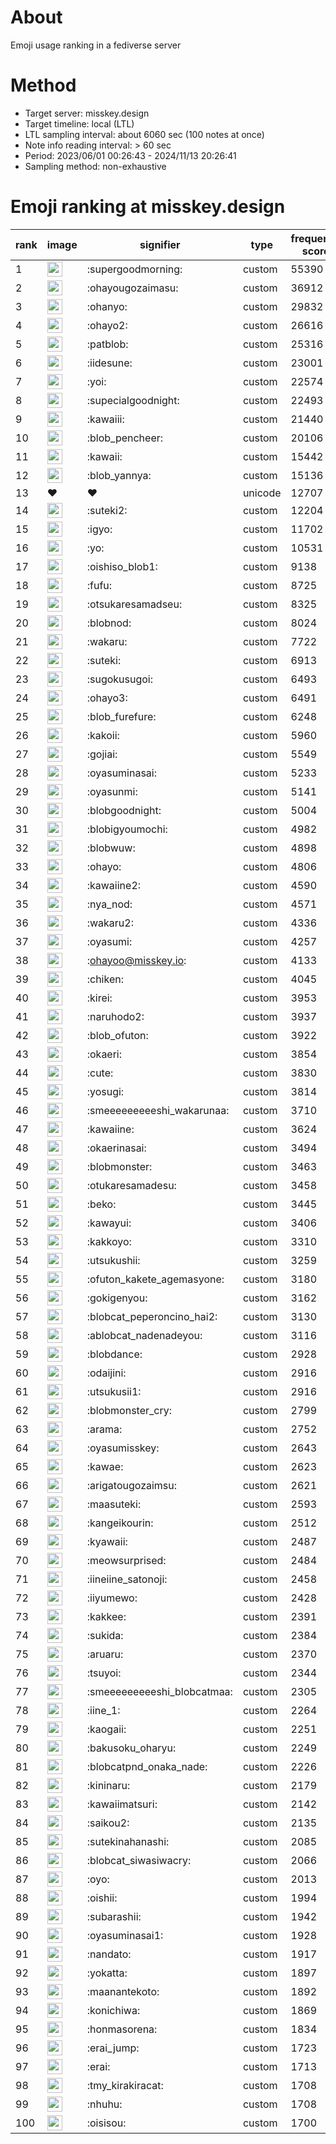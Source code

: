 # About
Emoji usage ranking in a fediverse server

# Method
- Target server: misskey.design
- Target timeline: local (LTL)
- LTL sampling interval: about 6060 sec (100 notes at once)
- Note info reading interval: > 60 sec
- Period: 2023/06/01 00:26:43 - 2024/11/13 20:26:41 
- Sampling method: non-exhaustive

# Emoji ranking at misskey.design

|rank|image|signifier|type|frequency score|
|----|----|----|----|----|
|1|<img height="24" src="https://misskey.design/emoji/supergoodmorning.webp">|:supergoodmorning:|custom|55390|
|2|<img height="24" src="https://misskey.design/emoji/ohayougozaimasu.webp">|:ohayougozaimasu:|custom|36912|
|3|<img height="24" src="https://misskey.design/emoji/ohanyo.webp">|:ohanyo:|custom|29832|
|4|<img height="24" src="https://misskey.design/emoji/ohayo2.webp">|:ohayo2:|custom|26616|
|5|<img height="24" src="https://misskey.design/emoji/patblob.webp">|:patblob:|custom|25316|
|6|<img height="24" src="https://misskey.design/emoji/iidesune.webp">|:iidesune:|custom|23001|
|7|<img height="24" src="https://misskey.design/emoji/yoi.webp">|:yoi:|custom|22574|
|8|<img height="24" src="https://misskey.design/emoji/supecialgoodnight.webp">|:supecialgoodnight:|custom|22493|
|9|<img height="24" src="https://misskey.design/emoji/kawaiii.webp">|:kawaiii:|custom|21440|
|10|<img height="24" src="https://misskey.design/emoji/blob_pencheer.webp">|:blob_pencheer:|custom|20106|
|11|<img height="24" src="https://misskey.design/emoji/kawaii.webp">|:kawaii:|custom|15442|
|12|<img height="24" src="https://misskey.design/emoji/blob_yannya.webp">|:blob_yannya:|custom|15136|
|13|❤|❤|unicode|12707|
|14|<img height="24" src="https://misskey.design/emoji/suteki2.webp">|:suteki2:|custom|12204|
|15|<img height="24" src="https://misskey.design/emoji/igyo.webp">|:igyo:|custom|11702|
|16|<img height="24" src="https://misskey.design/emoji/yo.webp">|:yo:|custom|10531|
|17|<img height="24" src="https://misskey.design/emoji/oishiso_blob1.webp">|:oishiso_blob1:|custom|9138|
|18|<img height="24" src="https://misskey.design/emoji/fufu.webp">|:fufu:|custom|8725|
|19|<img height="24" src="https://misskey.design/emoji/otsukaresamadseu.webp">|:otsukaresamadseu:|custom|8325|
|20|<img height="24" src="https://misskey.design/emoji/blobnod.webp">|:blobnod:|custom|8024|
|21|<img height="24" src="https://misskey.design/emoji/wakaru.webp">|:wakaru:|custom|7722|
|22|<img height="24" src="https://misskey.design/emoji/suteki.webp">|:suteki:|custom|6913|
|23|<img height="24" src="https://misskey.design/emoji/sugokusugoi.webp">|:sugokusugoi:|custom|6493|
|24|<img height="24" src="https://misskey.design/emoji/ohayo3.webp">|:ohayo3:|custom|6491|
|25|<img height="24" src="https://misskey.design/emoji/blob_furefure.webp">|:blob_furefure:|custom|6248|
|26|<img height="24" src="https://misskey.design/emoji/kakoii.webp">|:kakoii:|custom|5960|
|27|<img height="24" src="https://misskey.design/emoji/gojiai.webp">|:gojiai:|custom|5549|
|28|<img height="24" src="https://misskey.design/emoji/oyasuminasai.webp">|:oyasuminasai:|custom|5233|
|29|<img height="24" src="https://misskey.design/emoji/oyasunmi.webp">|:oyasunmi:|custom|5141|
|30|<img height="24" src="https://misskey.design/emoji/blobgoodnight.webp">|:blobgoodnight:|custom|5004|
|31|<img height="24" src="https://misskey.design/emoji/blobigyoumochi.webp">|:blobigyoumochi:|custom|4982|
|32|<img height="24" src="https://misskey.design/emoji/blobwuw.webp">|:blobwuw:|custom|4898|
|33|<img height="24" src="https://misskey.design/emoji/ohayo.webp">|:ohayo:|custom|4806|
|34|<img height="24" src="https://misskey.design/emoji/kawaiine2.webp">|:kawaiine2:|custom|4590|
|35|<img height="24" src="https://misskey.design/emoji/nya_nod.webp">|:nya_nod:|custom|4571|
|36|<img height="24" src="https://misskey.design/emoji/wakaru2.webp">|:wakaru2:|custom|4336|
|37|<img height="24" src="https://misskey.design/emoji/oyasumi.webp">|:oyasumi:|custom|4257|
|38|<img height="24" src="https://misskey.design/emoji/ohayoo.webp">|:ohayoo@misskey.io:|custom|4133|
|39|<img height="24" src="https://misskey.design/emoji/chiken.webp">|:chiken:|custom|4045|
|40|<img height="24" src="https://misskey.design/emoji/kirei.webp">|:kirei:|custom|3953|
|41|<img height="24" src="https://misskey.design/emoji/naruhodo2.webp">|:naruhodo2:|custom|3937|
|42|<img height="24" src="https://misskey.design/emoji/blob_ofuton.webp">|:blob_ofuton:|custom|3922|
|43|<img height="24" src="https://misskey.design/emoji/okaeri.webp">|:okaeri:|custom|3854|
|44|<img height="24" src="https://misskey.design/emoji/cute.webp">|:cute:|custom|3830|
|45|<img height="24" src="https://misskey.design/emoji/yosugi.webp">|:yosugi:|custom|3814|
|46|<img height="24" src="https://misskey.design/emoji/smeeeeeeeeeshi_wakarunaa.webp">|:smeeeeeeeeeshi_wakarunaa:|custom|3710|
|47|<img height="24" src="https://misskey.design/emoji/kawaiine.webp">|:kawaiine:|custom|3624|
|48|<img height="24" src="https://misskey.design/emoji/okaerinasai.webp">|:okaerinasai:|custom|3494|
|49|<img height="24" src="https://misskey.design/emoji/blobmonster.webp">|:blobmonster:|custom|3463|
|50|<img height="24" src="https://misskey.design/emoji/otukaresamadesu.webp">|:otukaresamadesu:|custom|3458|
|51|<img height="24" src="https://misskey.design/emoji/beko.webp">|:beko:|custom|3445|
|52|<img height="24" src="https://misskey.design/emoji/kawayui.webp">|:kawayui:|custom|3406|
|53|<img height="24" src="https://misskey.design/emoji/kakkoyo.webp">|:kakkoyo:|custom|3310|
|54|<img height="24" src="https://misskey.design/emoji/utsukushii.webp">|:utsukushii:|custom|3259|
|55|<img height="24" src="https://misskey.design/emoji/ofuton_kakete_agemasyone.webp">|:ofuton_kakete_agemasyone:|custom|3180|
|56|<img height="24" src="https://misskey.design/emoji/gokigenyou.webp">|:gokigenyou:|custom|3162|
|57|<img height="24" src="https://misskey.design/emoji/blobcat_peperoncino_hai2.webp">|:blobcat_peperoncino_hai2:|custom|3130|
|58|<img height="24" src="https://misskey.design/emoji/ablobcat_nadenadeyou.webp">|:ablobcat_nadenadeyou:|custom|3116|
|59|<img height="24" src="https://misskey.design/emoji/blobdance.webp">|:blobdance:|custom|2928|
|60|<img height="24" src="https://misskey.design/emoji/odaijini.webp">|:odaijini:|custom|2916|
|61|<img height="24" src="https://misskey.design/emoji/utsukusii1.webp">|:utsukusii1:|custom|2916|
|62|<img height="24" src="https://misskey.design/emoji/blobmonster_cry.webp">|:blobmonster_cry:|custom|2799|
|63|<img height="24" src="https://misskey.design/emoji/arama.webp">|:arama:|custom|2752|
|64|<img height="24" src="https://misskey.design/emoji/oyasumisskey.webp">|:oyasumisskey:|custom|2643|
|65|<img height="24" src="https://misskey.design/emoji/kawae.webp">|:kawae:|custom|2623|
|66|<img height="24" src="https://misskey.design/emoji/arigatougozaimsu.webp">|:arigatougozaimsu:|custom|2621|
|67|<img height="24" src="https://misskey.design/emoji/maasuteki.webp">|:maasuteki:|custom|2593|
|68|<img height="24" src="https://misskey.design/emoji/kangeikourin.webp">|:kangeikourin:|custom|2512|
|69|<img height="24" src="https://misskey.design/emoji/kyawaii.webp">|:kyawaii:|custom|2487|
|70|<img height="24" src="https://misskey.design/emoji/meowsurprised.webp">|:meowsurprised:|custom|2484|
|71|<img height="24" src="https://misskey.design/emoji/iineiine_satonoji.webp">|:iineiine_satonoji:|custom|2458|
|72|<img height="24" src="https://misskey.design/emoji/iiyumewo.webp">|:iiyumewo:|custom|2428|
|73|<img height="24" src="https://misskey.design/emoji/kakkee.webp">|:kakkee:|custom|2391|
|74|<img height="24" src="https://misskey.design/emoji/sukida.webp">|:sukida:|custom|2384|
|75|<img height="24" src="https://misskey.design/emoji/aruaru.webp">|:aruaru:|custom|2370|
|76|<img height="24" src="https://misskey.design/emoji/tsuyoi.webp">|:tsuyoi:|custom|2344|
|77|<img height="24" src="https://misskey.design/emoji/smeeeeeeeeeshi_blobcatmaa.webp">|:smeeeeeeeeeshi_blobcatmaa:|custom|2305|
|78|<img height="24" src="https://misskey.design/emoji/iine_1.webp">|:iine_1:|custom|2264|
|79|<img height="24" src="https://misskey.design/emoji/kaogaii.webp">|:kaogaii:|custom|2251|
|80|<img height="24" src="https://misskey.design/emoji/bakusoku_oharyu.webp">|:bakusoku_oharyu:|custom|2249|
|81|<img height="24" src="https://misskey.design/emoji/blobcatpnd_onaka_nade.webp">|:blobcatpnd_onaka_nade:|custom|2226|
|82|<img height="24" src="https://misskey.design/emoji/kininaru.webp">|:kininaru:|custom|2179|
|83|<img height="24" src="https://misskey.design/emoji/kawaiimatsuri.webp">|:kawaiimatsuri:|custom|2142|
|84|<img height="24" src="https://misskey.design/emoji/saikou2.webp">|:saikou2:|custom|2135|
|85|<img height="24" src="https://misskey.design/emoji/sutekinahanashi.webp">|:sutekinahanashi:|custom|2085|
|86|<img height="24" src="https://misskey.design/emoji/blobcat_siwasiwacry.webp">|:blobcat_siwasiwacry:|custom|2066|
|87|<img height="24" src="https://misskey.design/emoji/oyo.webp">|:oyo:|custom|2013|
|88|<img height="24" src="https://misskey.design/emoji/oishii.webp">|:oishii:|custom|1994|
|89|<img height="24" src="https://misskey.design/emoji/subarashii.webp">|:subarashii:|custom|1942|
|90|<img height="24" src="https://misskey.design/emoji/oyasuminasai1.webp">|:oyasuminasai1:|custom|1928|
|91|<img height="24" src="https://misskey.design/emoji/nandato.webp">|:nandato:|custom|1917|
|92|<img height="24" src="https://misskey.design/emoji/yokatta.webp">|:yokatta:|custom|1897|
|93|<img height="24" src="https://misskey.design/emoji/maanantekoto.webp">|:maanantekoto:|custom|1892|
|94|<img height="24" src="https://misskey.design/emoji/konichiwa.webp">|:konichiwa:|custom|1869|
|95|<img height="24" src="https://misskey.design/emoji/honmasorena.webp">|:honmasorena:|custom|1834|
|96|<img height="24" src="https://misskey.design/emoji/erai_jump.webp">|:erai_jump:|custom|1723|
|97|<img height="24" src="https://misskey.design/emoji/erai.webp">|:erai:|custom|1713|
|98|<img height="24" src="https://misskey.design/emoji/tmy_kirakiracat.webp">|:tmy_kirakiracat:|custom|1708|
|99|<img height="24" src="https://misskey.design/emoji/nhuhu.webp">|:nhuhu:|custom|1708|
|100|<img height="24" src="https://misskey.design/emoji/oisisou.webp">|:oisisou:|custom|1700|
